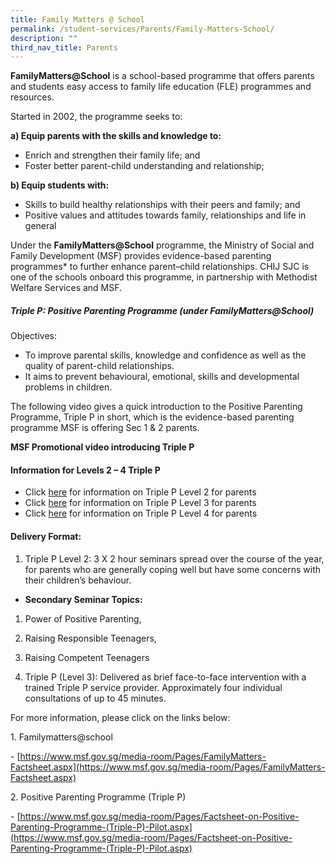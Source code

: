 ```yaml
---
title: Family Matters @ School
permalink: /student-services/Parents/Family-Matters-School/
description: ""
third_nav_title: Parents
---
```


**FamilyMatters@School** is a school-based programme that offers parents and students easy access to family life education (FLE) programmes and resources.

  

Started in 2002, the programme seeks to:

**a) Equip parents with the skills and knowledge to:**

*   Enrich and strengthen their family life; and
*   Foster better parent-child understanding and relationship;

**b) Equip students with:**

*   Skills to build healthy relationships with their peers and family; and
*   Positive values and attitudes towards family, relationships and life in general

  

Under the **FamilyMatters@School** programme, the Ministry of Social and Family Development (MSF) provides evidence-based parenting programmes\* to further enhance parent–child relationships. CHIJ SJC is one of the schools onboard this programme, in partnership with Methodist Welfare Services and MSF.

##### **Triple P: Positive Parenting Programme (under FamilyMatters@School)**


Objectives:

*   To improve parental skills, knowledge and confidence as well as the quality of parent-child relationships.
*   It aims to prevent behavioural, emotional, skills and developmental problems in children.

  

The following video gives a quick introduction to the Positive Parenting Programme, Triple P in short, which is the evidence-based parenting programme MSF is offering Sec 1 & 2 parents.

  

**MSF Promotional video introducing Triple P**

  

#### **Information for Levels 2 – 4 Triple P**


*   Click [here](https://chijstjosephsconvent.moe.edu.sg/qql/slot/u160/2020/Useful%20Links/Parents/Parent%20Engagement%20Programme/Family%20Matters@School/Level%202%20Triple%20P%20for%20parents.pdf) for information on Triple P Level 2 for parents
*   Click [here](https://chijstjosephsconvent.moe.edu.sg/qql/slot/u160/2020/Useful%20Links/Parents/Parent%20Engagement%20Programme/Family%20Matters@School/Level%203%20Triple%20P%20for%20parents.pdf) for information on Triple P Level 3 for parents
*   Click [here](https://chijstjosephsconvent.moe.edu.sg/qql/slot/u160/2020/Useful%20Links/Parents/Parent%20Engagement%20Programme/Family%20Matters@School/Level%204%20Triple%20P%20for%20parents.pdf) for information on Triple P Level 4 for parents

#### **Delivery Format:**


1.  Triple P Level 2: 3 X 2 hour seminars spread over the course of the year, for parents who are generally coping well but have some concerns with their children’s behaviour.

*   **Secondary Seminar Topics:**

1.  Power of Positive Parenting,
2.  Raising Responsible Teenagers,
3.  Raising Competent Teenagers

  

2.  Triple P (Level 3): Delivered as brief face-to-face intervention with a trained Triple P service provider. Approximately four individual consultations of up to 45 minutes.

  

For more information, please click on the links below:

1\. Familymatters@school

\- [https://www.msf.gov.sg/media-room/Pages/FamilyMatters-Factsheet.aspx](https://www.msf.gov.sg/media-room/Pages/FamilyMatters-Factsheet.aspx)

  

2\. Positive Parenting Programme (Triple P)

\- [https://www.msf.gov.sg/media-room/Pages/Factsheet-on-Positive-Parenting-Programme-(Triple-P)-Pilot.aspx](https://www.msf.gov.sg/media-room/Pages/Factsheet-on-Positive-Parenting-Programme-(Triple-P)-Pilot.aspx)